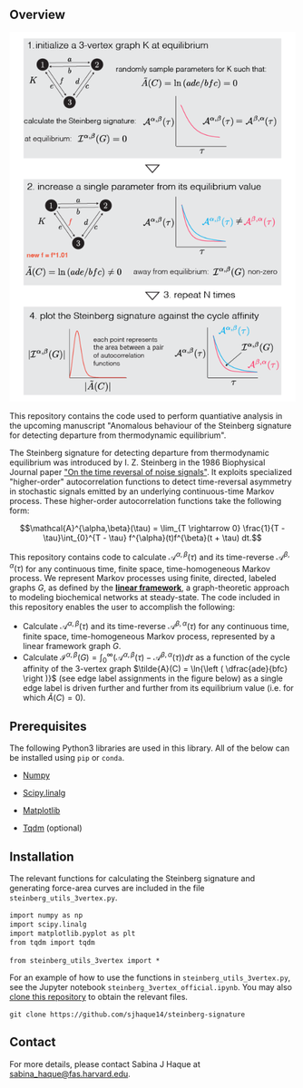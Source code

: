## Overview

![My Image](fig5.png)

This repository contains the code used to perform quantiative analysis in the upcoming manuscript "Anomalous behaviour of the Steinberg signature for detecting departure from thermodynamic equilibrium". 

The Steinberg signature for detecting departure from thermodynamic equilibrium was introduced by I. Z. Steinberg in the 1986 Biophysical Journal paper ["On the time reversal of noise signals"](https://www.sciencedirect.com/science/article/pii/S000634958683449X?via%3Dihub). It exploits specialized "higher-order" autocorrelation functions to detect time-reversal asymmetry in stochastic signals emitted by an underlying continuous-time Markov process. These higher-order autocorrelation functions take the following form:

$$\mathcal{A}^{\alpha,\beta}(\tau) = \lim_{T \rightarrow 0} \frac{1}{T - \tau}\int_{0}^{T - \tau} f^{\alpha}(t)f^{\beta}(t + \tau) dt.$$

This repository contains code to calculate $\mathcal{A}^{\alpha,\beta}(\tau)$ and its time-reverse $\mathcal{A}^{\beta,\alpha}(\tau)$ for any continuous time, finite space, time-homogeneous Markov process. We represent Markov processes using finite, directed, labeled graphs $G$, as defined by the [**linear framework**](https://journals.plos.org/plosone/article?id=10.1371/journal.pone.0036321), a graph-theoretic approach to modeling biochemical networks at steady-state. The code included in this repository enables the user to accomplish the following:

* Calculate $\mathcal{A}^{\alpha,\beta}(\tau)$ and its time-reverse $\mathcal{A}^{\beta,\alpha}(\tau)$ for any continuous time, finite space, time-homogeneous Markov process, represented by a linear framework graph $G$.
* Calculate $\mathcal{I}^{\alpha,\beta}(G) = \int_{0}^{\infty} \left(\mathcal{A}^{\alpha,\beta}(\tau) - \mathcal{A}^{\beta,\alpha}(\tau)\right) d\tau$ as a function of the cycle affinity of the 3-vertex graph $\tilde{A}(C) = \ln{\left ( \dfrac{ade}{bfc} \right )}$ (see edge label assignments in the figure below) as a single edge label is driven further and further from its equilibrium value (i.e. for which $\tilde{A}(C) = 0$).

## Prerequisites

The following Python3 libraries are used in this library. All of the below can be installed using `pip` or `conda`.

* [Numpy](https://numpy.org/install/)

* [Scipy.linalg](https://scipy.org/install/)

* [Matplotlib](https://matplotlib.org/stable/users/installing/index.html)

* [Tqdm](https://pypi.org/project/tqdm/) (optional)

## Installation

The relevant functions for calculating the Steinberg signature and generating force-area curves are included in the file `steinberg_utils_3vertex.py`. 

```
import numpy as np
import scipy.linalg
import matplotlib.pyplot as plt
from tqdm import tqdm

from steinberg_utils_3vertex import *
```

For an example of how to use the functions in `steinberg_utils_3vertex.py`, see the Jupyter notebook `steinberg_3vertex_official.ipynb`. You may also [clone this repository](https://docs.github.com/en/repositories/creating-and-managing-repositories/cloning-a-repository) to obtain the relevant files.

```
git clone https://github.com/sjhaque14/steinberg-signature
```

## Contact

For more details, please contact Sabina J Haque at sabina_haque@fas.harvard.edu.
